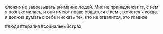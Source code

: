сложно не завоевывать внимание людей. Мне не принадлежат те, с кем я познакомилась, и они имеют право общаться с кем захочется и когда. я должна думать о себе и искать тех, кто не отвалится, это главное

#люди #терапия #социальныйстрах